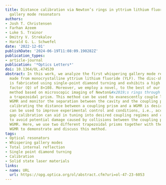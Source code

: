 ```yaml
---
title: Distance calibration via Newton’s rings in yttrium lithium fluoride whispering
  gallery mode resonators
authors:
- Josh T. Christensen
- Farhan Azeem
- Luke S. Trainor
- Dmitry V. Strekalov
- Harald G. L. Schwefel
date: '2022-12-01'
publishDate: '2024-06-19T11:08:09.190282Z'
publication_types:
- article-journal
publication: '*Optics Letters*'
doi: 10.1364/OL.474539
abstract: In this work, we analyze the first whispering gallery mode resonator (WGMR)
  made from monocrystalline yttrium lithium fluoride (YLF). The disc-shaped resonator
  is fabricated using single-point diamond turning and exhibits a high intrinsic quality
  factor (Q) of 8×108. Moreover, we employ a novel, to the best of our knowledge,
  method based on microscopic imaging of Newton&#x2019;s rings through the back of
  a trapezoidal prism. This method can be used to evanescently couple light into a
  WGMR and monitor the separation between the cavity and the coupling prism. Accurately
  calibrating the distance between a coupling prism and a WGMR is desirable as it
  can be used to improve experimental control and conditions, i.e., accurate coupler
  gap calibration can aid in tuning into desired coupling regimes and can be used
  to avoid potential damage caused by collisions between the coupling prism and the
  WGMR. Here, we use two different trapezoidal prisms together with the high-Q YLF
  WGMR to demonstrate and discuss this method.
tags:
- Optical resonators
- Whispering gallery modes
- Total internal reflection
- Single point diamond turning
- Calibration
- Solid state laser materials
links:
- name: URL
  url: https://opg.optica.org/ol/abstract.cfm?uri=ol-47-23-6053
---
```

